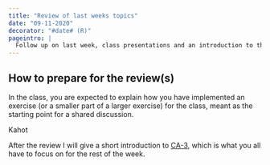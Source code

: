 ```yaml
---
title: "Review of last weeks topics"
date: "09-11-2020"
decorator: "#date# (R)"
pageintro: |
  Follow up on last week, class presentations and an introduction to this week
---
```


## How to prepare for the review(s)

In the class, you are expected to explain how you have implemented an exercise (or a smaller part of a larger exercise) for the class, meant as the starting point for a shared discussion.

Kahot

After the review I will give a short introduction to [CA-3](https://docs.google.com/document/d/10_VtLVIdMkVl0hky48_dcnFQ6eilMCIWv52WFSKzBis/edit?usp=sharing), which is what you all have to focus on for the rest of the week.
